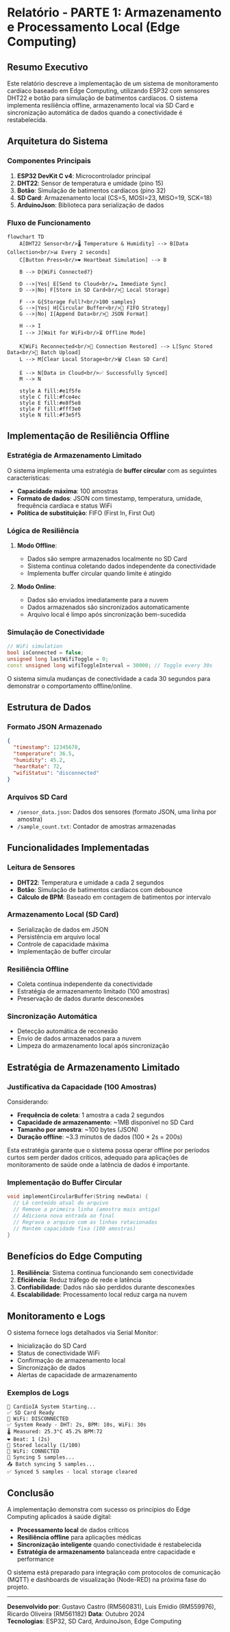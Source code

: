 # Relatório - PARTE 1: Armazenamento e Processamento Local (Edge Computing)

## Resumo Executivo

Este relatório descreve a implementação de um sistema de monitoramento cardíaco baseado em Edge Computing, utilizando ESP32 com sensores DHT22 e botão para simulação de batimentos cardíacos. O sistema implementa resiliência offline, armazenamento local via SD Card e sincronização automática de dados quando a conectividade é restabelecida.

## Arquitetura do Sistema

### Componentes Principais

1. **ESP32 DevKit C v4**: Microcontrolador principal
2. **DHT22**: Sensor de temperatura e umidade (pino 15)
3. **Botão**: Simulação de batimentos cardíacos (pino 32)
4. **SD Card**: Armazenamento local (CS=5, MOSI=23, MISO=19, SCK=18)
5. **ArduinoJson**: Biblioteca para serialização de dados

### Fluxo de Funcionamento

```mermaid
flowchart TD
    A[DHT22 Sensor<br/>🌡️ Temperature & Humidity] --> B[Data Collection<br/>📊 Every 2 seconds]
    C[Button Press<br/>❤️ Heartbeat Simulation] --> B
    
    B --> D{WiFi Connected?}
    
    D -->|Yes| E[Send to Cloud<br/>☁️ Immediate Sync]
    D -->|No| F[Store in SD Card<br/>💾 Local Storage]
    
    F --> G{Storage Full?<br/>100 samples}
    G -->|Yes| H[Circular Buffer<br/>🔄 FIFO Strategy]
    G -->|No| I[Append Data<br/>📝 JSON Format]
    
    H --> I
    I --> J[Wait for WiFi<br/>⏳ Offline Mode]
    
    K[WiFi Reconnected<br/>📡 Connection Restored] --> L[Sync Stored Data<br/>🔄 Batch Upload]
    L --> M[Clear Local Storage<br/>🗑️ Clean SD Card]
    
    E --> N[Data in Cloud<br/>✅ Successfully Synced]
    M --> N
    
    style A fill:#e1f5fe
    style C fill:#fce4ec
    style E fill:#e8f5e8
    style F fill:#fff3e0
    style N fill:#f3e5f5
```

## Implementação de Resiliência Offline

### Estratégia de Armazenamento Limitado

O sistema implementa uma estratégia de **buffer circular** com as seguintes características:

- **Capacidade máxima**: 100 amostras
- **Formato de dados**: JSON com timestamp, temperatura, umidade, frequência cardíaca e status WiFi
- **Política de substituição**: FIFO (First In, First Out)

### Lógica de Resiliência

1. **Modo Offline**:
   - Dados são sempre armazenados localmente no SD Card
   - Sistema continua coletando dados independente da conectividade
   - Implementa buffer circular quando limite é atingido

2. **Modo Online**:
   - Dados são enviados imediatamente para a nuvem
   - Dados armazenados são sincronizados automaticamente
   - Arquivo local é limpo após sincronização bem-sucedida

### Simulação de Conectividade

```cpp
// WiFi simulation
bool isConnected = false;
unsigned long lastWifiToggle = 0;
const unsigned long wifiToggleInterval = 30000; // Toggle every 30s
```

O sistema simula mudanças de conectividade a cada 30 segundos para demonstrar o comportamento offline/online.

## Estrutura de Dados

### Formato JSON Armazenado

```json
{
  "timestamp": 12345678,
  "temperature": 36.5,
  "humidity": 45.2,
  "heartRate": 72,
  "wifiStatus": "disconnected"
}
```

### Arquivos SD Card

- `/sensor_data.json`: Dados dos sensores (formato JSON, uma linha por amostra)
- `/sample_count.txt`: Contador de amostras armazenadas

## Funcionalidades Implementadas

### Leitura de Sensores
- **DHT22**: Temperatura e umidade a cada 2 segundos
- **Botão**: Simulação de batimentos cardíacos com debounce
- **Cálculo de BPM**: Baseado em contagem de batimentos por intervalo

### Armazenamento Local (SD Card)
- Serialização de dados em JSON
- Persistência em arquivo local
- Controle de capacidade máxima
- Implementação de buffer circular

### Resiliência Offline
- Coleta contínua independente da conectividade
- Estratégia de armazenamento limitado (100 amostras)
- Preservação de dados durante desconexões

### Sincronização Automática
- Detecção automática de reconexão
- Envio de dados armazenados para a nuvem
- Limpeza do armazenamento local após sincronização

## Estratégia de Armazenamento Limitado

### Justificativa da Capacidade (100 Amostras)

Considerando:
- **Frequência de coleta**: 1 amostra a cada 2 segundos
- **Capacidade de armazenamento**: ~1MB disponível no SD Card
- **Tamanho por amostra**: ~100 bytes (JSON)
- **Duração offline**: ~3.3 minutos de dados (100 × 2s = 200s)

Esta estratégia garante que o sistema possa operar offline por períodos curtos sem perder dados críticos, adequado para aplicações de monitoramento de saúde onde a latência de dados é importante.

### Implementação do Buffer Circular

```cpp
void implementCircularBuffer(String newData) {
  // Lê conteúdo atual do arquivo
  // Remove a primeira linha (amostra mais antiga)
  // Adiciona nova entrada ao final
  // Regrava o arquivo com as linhas rotacionadas
  // Mantém capacidade fixa (100 amostras)
}
```

## Benefícios do Edge Computing

1. **Resiliência**: Sistema continua funcionando sem conectividade
2. **Eficiência**: Reduz tráfego de rede e latência
3. **Confiabilidade**: Dados não são perdidos durante desconexões
4. **Escalabilidade**: Processamento local reduz carga na nuvem

## Monitoramento e Logs

O sistema fornece logs detalhados via Serial Monitor:

- Inicialização do SD Card
- Status de conectividade WiFi
- Confirmação de armazenamento local
- Sincronização de dados
- Alertas de capacidade de armazenamento

### Exemplos de Logs

```
🚀 CardioIA System Starting...
✅ SD Card Ready
📡 WiFi: DISCONNECTED
✅ System Ready - DHT: 2s, BPM: 10s, WiFi: 30s
🌡️ Measured: 25.3°C 45.2% BPM:72
❤️ Beat: 1 (2s)
💾 Stored locally (1/100)
📡 WiFi: CONNECTED
🔄 Syncing 5 samples...
📤 Batch syncing 5 samples...
✅ Synced 5 samples - local storage cleared
```

## Conclusão

A implementação demonstra com sucesso os princípios do Edge Computing aplicados à saúde digital:

- **Processamento local** de dados críticos
- **Resiliência offline** para aplicações médicas
- **Sincronização inteligente** quando conectividade é restabelecida
- **Estratégia de armazenamento** balanceada entre capacidade e performance

O sistema está preparado para integração com protocolos de comunicação (MQTT) e dashboards de visualização (Node-RED) na próxima fase do projeto.

---

**Desenvolvido por**: Gustavo Castro (RM560831), Luis Emidio (RM559976), Ricardo Oliveira (RM561182)
**Data**: Outubro 2024  
**Tecnologias**: ESP32, SD Card, ArduinoJson, Edge Computing
